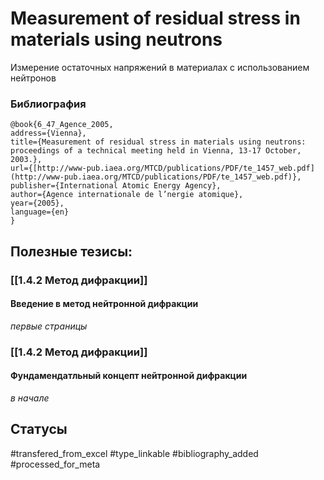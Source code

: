 # Measurement of residual stress in materials using neutrons

Измерение остаточных напряжений в материалах с использованием нейтронов

### Библиография
```
@book{6_47_Agence_2005,
address={Vienna},
title={Measurement of residual stress in materials using neutrons: proceedings of a technical meeting held in Vienna, 13-17 October, 2003.},
url={[http://www-pub.iaea.org/MTCD/publications/PDF/te_1457_web.pdf](http://www-pub.iaea.org/MTCD/publications/PDF/te_1457_web.pdf)},
publisher={International Atomic Energy Agency},
author={Agence internationale de l’nergie atomique},
year={2005},
language={en}
}
```

## Полезные тезисы:
### [[1.4.2 Метод дифракции]]
#### Введение в метод нейтронной дифракции
_первые страницы_

### [[1.4.2 Метод дифракции]]
#### Фундамендатльный концепт нейтронной дифракции
_в начале_


## Статусы
#transfered_from_excel 
#type_linkable 
#bibliography_added
#processed_for_meta
